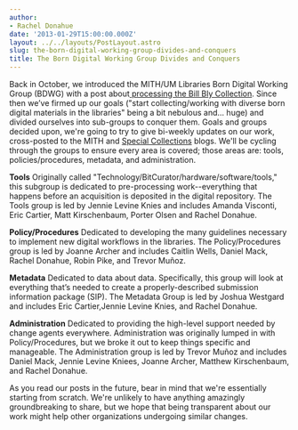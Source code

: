 ```yaml
---
author:
- Rachel Donahue
date: '2013-01-29T15:00:00.000Z'
layout: ../../layouts/PostLayout.astro
slug: the-born-digital-working-group-divides-and-conquers
title: The Born Digital Working Group Divides and Conquers
---
```


Back in October, we introduced the MITH/UM Libraries Born Digital Working Group (BDWG) with a post about[ processing the Bill Bly Collection](http://mith.umd.edu/we-descended-processing-the-bill-bly-collection-with-the-umd-born-digital-working-group/). Since then we’ve firmed up our goals ("start collecting/working with diverse born digital materials in the libraries" being a bit nebulous and… huge) and divided ourselves into sub-groups to conquer them. Goals and groups decided upon, we're going to try to give bi-weekly updates on our work, cross-posted to the MITH and [Special Collections](http://hornbakelibrary.wordpress.com/) blogs. We'll be cycling through the groups to ensure every area is covered; those areas are: tools, policies/procedures, metadata, and administration.

**Tools** Originally called "Technology/BitCurator/hardware/software/tools," this subgroup is dedicated to pre-processing work--everything that happens before an acquisition is deposited in the digital repository. The Tools group is led by Jennie Levine Knies and includes Amanda Visconti, Eric Cartier, Matt Kirschenbaum, Porter Olsen and Rachel Donahue.

**Policy/Procedures** Dedicated to developing the many guidelines necessary to implement new digital workflows in the libraries. The Policy/Procedures group is led by Joanne Archer and includes Caitlin Wells, Daniel Mack, Rachel Donahue, Robin Pike, and Trevor Muñoz.

**Metadata** Dedicated to data about data. Specifically, this group will look at everything that’s needed to create a properly-described submission information package (SIP). The Metadata Group is led by Joshua Westgard and includes Eric Cartier,Jennie Levine Knies, and Rachel Donahue.

**Administration** Dedicated to providing the high-level support needed by change agents everywhere. Administration was originally lumped in with Policy/Procedures, but we broke it out to keep things specific and manageable. The Administration group is led by Trevor Muñoz and includes Daniel Mack, Jennie Levine Kniees, Joanne Archer, Matthew Kirschenbaum, and Rachel Donahue.

As you read our posts in the future, bear in mind that we're essentially starting from scratch. We're unlikely to have anything amazingly groundbreaking to share, but we hope that being transparent about our work might help other organizations undergoing similar changes.